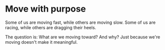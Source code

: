 # Move with purpose

Some of us are moving fast, while others are moving slow. Some of us are racing, while others are dragging their heels.

The question is: What are we moving toward? And why? Just because we're moving doesn't make it meaningful.

